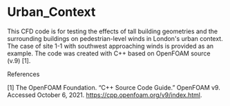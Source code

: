# Urban_Context
This CFD code is for testing the effects of tall building geometries and the surrounding buildings on pedestrian-level winds in London's urban context. The case of site 1-1 with southwest approaching winds is provided as an example. The code was created with C++ based on OpenFOAM source (v.9) [1].


References

[1] The OpenFOAM Foundation. “C++ Source Code Guide.” OpenFOAM v9. Accessed October 6, 2021.
https://cpp.openfoam.org/v9/index.html.
